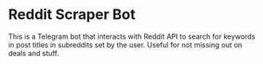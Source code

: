 # Reddit Scraper Bot
 This is a Telegram bot that interacts with Reddit API to search for keywords in post titles in subreddits set by the user.  Useful for not missing out on deals and stuff.
